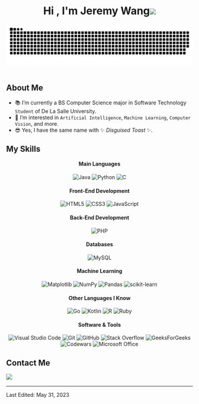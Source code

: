 <h1 align="center"><b>Hi , I'm Jeremy Wang</b><img src="https://media.giphy.com/media/hvRJCLFzcasrR4ia7z/giphy.gif" width="35"></h1>

<!-- Snake -->
<div align="center">
  <img  src="https://github.com/1999AZZAR/1999AZZAR/blob/main/resources/img/grid-snake.svg"
       alt="snake" /></a>
</div>

<br>

## About Me

- 📚 I’m currently a BS Computer Science major in Software Technology `Student` of De La Salle University.
- 👀 I’m interested in `Artificial Intelligence`, `Machine Learning`, `Computer Vision`, and more.
- 😎 Yes, I have the same name with ✨ _Disguised Toast_ ✨.

## My Skills

<h4 align="center"> Main Languages </h4>

<div align="center">
  
  ![Java](https://img.shields.io/badge/java-%23ED8B00.svg?style=for-the-badge&logo=openjdk&logoColor=white)
  ![Python](https://img.shields.io/badge/python-3670A0?style=for-the-badge&logo=python&logoColor=ffdd54)
  ![C](https://img.shields.io/badge/c-%2300599C.svg?style=for-the-badge&logo=c&logoColor=white)
  
</div>

<h4 align="center"> Front-End Development </h4>

<div align="center">
  
  ![HTML5](https://img.shields.io/badge/html5-%23E34F26.svg?style=for-the-badge&logo=html5&logoColor=white)
  ![CSS3](https://img.shields.io/badge/css3-%231572B6.svg?style=for-the-badge&logo=css3&logoColor=white)
  ![JavaScript](https://img.shields.io/badge/javascript-%23323330.svg?style=for-the-badge&logo=javascript&logoColor=%23F7DF1E)

</div>

<h4 align="center"> Back-End Development </h4>

<div align="center">
  
  ![PHP](https://img.shields.io/badge/php-%23777BB4.svg?style=for-the-badge&logo=php&logoColor=white)

</div>

<h4 align="center"> Databases </h4>

<div align="center">
  
  ![MySQL](https://img.shields.io/badge/mysql-%2300f.svg?style=for-the-badge&logo=mysql&logoColor=white)

</div>

<h4 align="center"> Machine Learning </h4>

<div align="center">

  ![Matplotlib](https://img.shields.io/badge/Matplotlib-%23ffffff.svg?style=for-the-badge&logo=Matplotlib&logoColor=black)
  ![NumPy](https://img.shields.io/badge/numpy-%23013243.svg?style=for-the-badge&logo=numpy&logoColor=white)
  ![Pandas](https://img.shields.io/badge/pandas-%23150458.svg?style=for-the-badge&logo=pandas&logoColor=white)
  ![scikit-learn](https://img.shields.io/badge/scikit--learn-%23F7931E.svg?style=for-the-badge&logo=scikit-learn&logoColor=white)

</div>

<h4 align="center"> Other Languages I Know </h4>

<div align="center">
  
  ![Go](https://img.shields.io/badge/go-%2300ADD8.svg?style=for-the-badge&logo=go&logoColor=white)
  ![Kotlin](https://img.shields.io/badge/kotlin-%237F52FF.svg?style=for-the-badge&logo=kotlin&logoColor=white)
  ![R](https://img.shields.io/badge/r-%23276DC3.svg?style=for-the-badge&logo=r&logoColor=white)
  ![Ruby](https://img.shields.io/badge/ruby-%23CC342D.svg?style=for-the-badge&logo=ruby&logoColor=white)

</div>

<h4 align="center"> Software & Tools </h4>

<div align="center">
  
  ![Visual Studio Code](https://img.shields.io/badge/Visual%20Studio%20Code-0078d7.svg?style=for-the-badge&logo=visual-studio-code&logoColor=white)
  ![Git](https://img.shields.io/badge/git-%23F05033.svg?style=for-the-badge&logo=git&logoColor=white)
  ![GitHub](https://img.shields.io/badge/github-%23121011.svg?style=for-the-badge&logo=github&logoColor=white)
  ![Stack Overflow](https://img.shields.io/badge/-Stackoverflow-FE7A16?style=for-the-badge&logo=stack-overflow&logoColor=white)
  ![GeeksForGeeks](https://img.shields.io/badge/GeeksforGeeks-gray?style=for-the-badge&logo=geeksforgeeks&logoColor=35914c)
  ![Codewars](https://img.shields.io/badge/Codewars-B1361E?style=for-the-badge&logo=codewars&logoColor=grey)
  ![Microsoft Office](https://img.shields.io/badge/Microsoft_Office-D83B01?style=for-the-badge&logo=microsoft-office&logoColor=white)

</div>

## Contact Me

<a href="https://linktr.ee/jerwang"><img src="https://img.shields.io/badge/linktree-1de9b6?style=for-the-badge&logo=linktree&logoColor=white"/></a>

---

Last Edited: May 31, 2023
